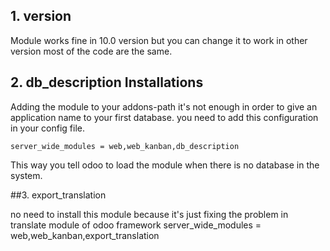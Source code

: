 ## 1. version
Module works fine in 10.0 version but you can change it to work in other version most of the code are the same.

## 2. db_description Installations
Adding the module to your addons-path it's not enough in order to give an application name to your first database. you need to add this configuration in your config file.

    server_wide_modules = web,web_kanban,db_description

This way you tell odoo to load the module when there is no database in the system.


##3. export_translation

  no need to install this module because it's just fixing the problem in translate module of odoo framework
  server_wide_modules = web,web_kanban,export_translation